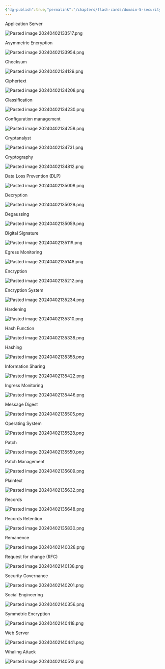 ```yaml
---
{"dg-publish":true,"permalink":"/chapters/flash-cards/domain-5-security-operations/6-5-flash-cards-domain-5-security-operations/","noteIcon":""}
---
```



Application Server

![Pasted image 20240402133517.png](/img/user/Pasted%20image%2020240402133517.png)

Asymmetric Encryption

![Pasted image 20240402133954.png](/img/user/Pasted%20image%2020240402133954.png)

Checksum

![Pasted image 20240402134129.png](/img/user/Pasted%20image%2020240402134129.png)

Ciphertext

![Pasted image 20240402134208.png](/img/user/Pasted%20image%2020240402134208.png)

Classification

![Pasted image 20240402134230.png](/img/user/Pasted%20image%2020240402134230.png)

Configuration management

![Pasted image 20240402134258.png](/img/user/Pasted%20image%2020240402134258.png)

Cryptanalyst

![Pasted image 20240402134731.png](/img/user/Pasted%20image%2020240402134731.png)

Cryptography

![Pasted image 20240402134812.png](/img/user/Pasted%20image%2020240402134812.png)

Data Loss Prevention (DLP)

![Pasted image 20240402135008.png](/img/user/Pasted%20image%2020240402135008.png)

Decryption

![Pasted image 20240402135029.png](/img/user/Pasted%20image%2020240402135029.png)

Degaussing

![Pasted image 20240402135059.png](/img/user/Pasted%20image%2020240402135059.png)

Digital Signature

![Pasted image 20240402135119.png](/img/user/Pasted%20image%2020240402135119.png)

Egress Monitoring

![Pasted image 20240402135148.png](/img/user/Pasted%20image%2020240402135148.png)

Encryption

![Pasted image 20240402135212.png](/img/user/Pasted%20image%2020240402135212.png)

Encryption System

![Pasted image 20240402135234.png](/img/user/Pasted%20image%2020240402135234.png)

Hardening

![Pasted image 20240402135310.png](/img/user/Pasted%20image%2020240402135310.png)

Hash Function

![Pasted image 20240402135338.png](/img/user/Pasted%20image%2020240402135338.png)

Hashing

![Pasted image 20240402135358.png](/img/user/Pasted%20image%2020240402135358.png)

Information Sharing

![Pasted image 20240402135422.png](/img/user/Pasted%20image%2020240402135422.png)

Ingress Monitoring

![Pasted image 20240402135446.png](/img/user/Pasted%20image%2020240402135446.png)

Message Digest

![Pasted image 20240402135505.png](/img/user/Pasted%20image%2020240402135505.png)

Operating System

![Pasted image 20240402135528.png](/img/user/Pasted%20image%2020240402135528.png)

Patch

![Pasted image 20240402135550.png](/img/user/Pasted%20image%2020240402135550.png)

Patch Management

![Pasted image 20240402135609.png](/img/user/Pasted%20image%2020240402135609.png)

Plaintext

![Pasted image 20240402135632.png](/img/user/Pasted%20image%2020240402135632.png)

Records

![Pasted image 20240402135648.png](/img/user/Pasted%20image%2020240402135648.png)

Records Retention

![Pasted image 20240402135830.png](/img/user/Pasted%20image%2020240402135830.png)

Remanence

![Pasted image 20240402140028.png](/img/user/Pasted%20image%2020240402140028.png)

Request for change (RFC)

![Pasted image 20240402140138.png](/img/user/Pasted%20image%2020240402140138.png)

Security Governance

![Pasted image 20240402140201.png](/img/user/Pasted%20image%2020240402140201.png)

Social Engineering

![Pasted image 20240402140356.png](/img/user/Pasted%20image%2020240402140356.png)

Symmetric Encryption

![Pasted image 20240402140418.png](/img/user/Pasted%20image%2020240402140418.png)

Web Server

![Pasted image 20240402140441.png](/img/user/Pasted%20image%2020240402140441.png)

Whaling Attack

![Pasted image 20240402140512.png](/img/user/Pasted%20image%2020240402140512.png)








